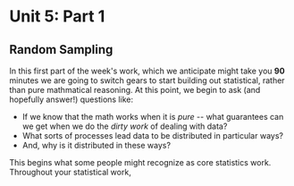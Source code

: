# Unit 5: Part 1 

## Random Sampling

In this first part of the week's work, which we anticipate might take you **90** minutes we are going to switch gears to start building out statistical, rather than pure mathmatical reasoning. At this point, we begin to ask (and hopefully answer!) questions like: 

- If we know that the math works when it is *pure* -- what guarantees can we get when we do the *dirty work* of dealing with data? 
- What sorts of processes lead data to be distributed in particular ways? 
- And, why is it distributed in these ways? 

This begins what some people might recognize as core statistics work. Throughout your statistical work, 
